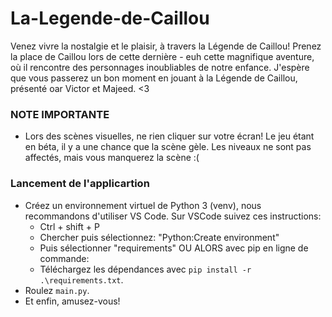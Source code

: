 # La-Legende-de-Caillou

Venez vivre la nostalgie et le plaisir, à travers la Légende de Caillou!
Prenez la place de Caillou lors de cette dernière - euh cette magnifique aventure, où il rencontre des personnages inoubliables de notre enfance.
J'espère que vous passerez un bon moment en jouant à la Légende de Caillou, présenté oar Victor et Majeed. <3

### NOTE IMPORTANTE
- Lors des scènes visuelles, ne rien cliquer sur votre écran! Le jeu étant en béta, il y a une chance que la scène gèle. Les niveaux ne sont pas affectés, mais vous manquerez la scène :(

### Lancement de l'applicartion
- Créez un environnement virtuel de Python 3 (venv), nous recommandons d'utiliser VS Code.
    Sur VSCode suivez ces instructions:
    - Ctrl + shift + P
    - Chercher puis sélectionnez: "Python:Create environment"
    - Puis sélectionner "requirements"
    OU ALORS avec pip en ligne de commande: 
    - Téléchargez les dépendances avec `pip install -r .\requirements.txt`.
- Roulez `main.py`.
- Et enfin, amusez-vous!
